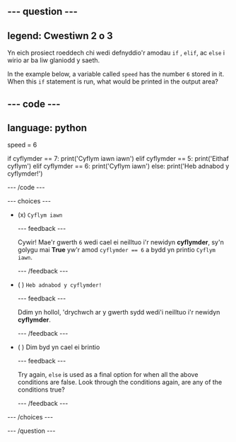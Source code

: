 
--- question ---
---
legend: Cwestiwn 2 o 3
---

Yn eich prosiect roeddech chi wedi defnyddio'r amodau `if` , `elif`, ac `else` i wirio ar ba liw glaniodd y saeth.

In the example below, a variable called `speed` has the number `6` stored in it. When this `if` statement is run, what would be printed in the output area?

--- code ---
---
language: python
---
speed = 6

if cyflymder == 7: print('Cyflym iawn iawn') elif cyflymder == 5: print('Eithaf cyflym') elif cyflymder == 6: print('Cyflym iawn') else: print('Heb adnabod y cyflymder!')

--- /code ---

--- choices ---

- (x) `Cyflym iawn`

  --- feedback ---

  Cywir! Mae'r gwerth `6` wedi cael ei neilltuo i'r newidyn **cyflymder**, sy'n golygu mai **True** yw'r amod `cyflymder == 6` a bydd yn printio `Cyflym iawn`.

  --- /feedback ---

- ( ) `Heb adnabod y cyflymder!`

  --- feedback ---

  Ddim yn hollol, 'drychwch ar y gwerth sydd wedi'i neilltuo i'r newidyn **cyflymder**.

  --- /feedback ---

- ( ) Dim byd yn cael ei brintio

  --- feedback ---

  Try again, `else` is used as a final option for when all the above conditions are false. Look through the conditions again, are any of the conditions true?

  --- /feedback ---

--- /choices ---

--- /question ---

